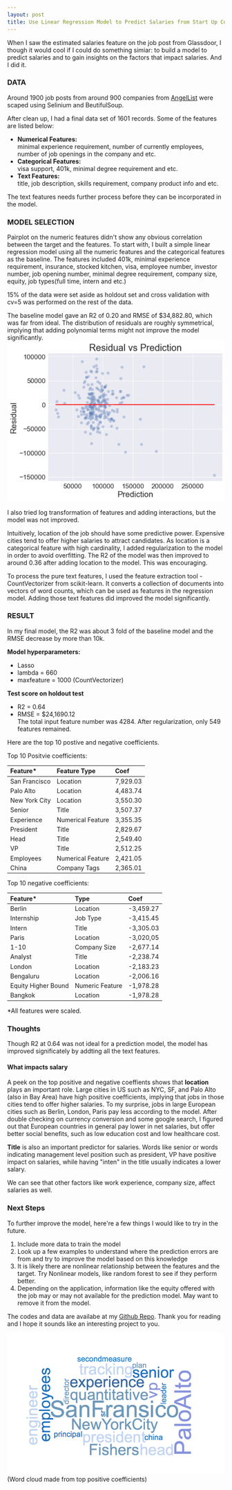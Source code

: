 ```yaml
---
layout: post
title: Use Linear Regression Model to Predict Salaries from Start Up Companies
---
```


When I saw the estimated salaries feature on the job post from Glassdoor, I though it would cool if I could do something simiar: to build a model to predict salaries and to gain insights on the factors that impact salaries. And I did it.

### DATA
Around 1900 job posts from around 900 companies from [AngelList](https://angel.co) were scaped using Selinium and BeutifulSoup. 

After clean up, I had a final data set of 1601 records. Some of the features are listed below: 
- **Numerical Features:**   
minimal experience requirement, number of currently employees, number of job openings in the company and etc.
- **Categorical Features:**   
visa support, 401k, minimal degree requirement and etc.
- **Text Features:**  
title, job description, skills requirement, company product info and etc.

The text features needs further process before they can be incorporated in the model. 

### MODEL SELECTION
Pairplot on the numeric features didn't show any obvious correlation between the target and the features. To start with, I built a simple linear regression model using all the numeric features and the categorical features as the baseline. The features included 401k, minimal experience requirement, insurance, stocked kitchen, visa, employee number, investor number, job opening number, minimal degree requirement, company size, equity, job types(full time, intern and etc.) 

15% of the data were set aside as holdout set and  cross validation with cv=5 was performed on the rest of the data. 


The baseline model gave an R2 of 0.20 and RMSE of $34,882.80, which was far from ideal. The distribution of residuals are roughly symmetrical, implying that adding polynomial terms might not improve the model significantly.
<img src = '../images/07212018/baseline_residual.png'>  

I also tried log transformation of features and adding interactions, but the model was not improved. 

Intuitively, location of the job should have some predictive power. Expensive cities tend to offer higher salaries to attract candidates. As location is a categorical feature with high cardinality, I added regularization to the model in order to avoid overfitting. The R2 of the model was then improved to around 0.36 after adding location to the model. This was encouraging.

To process the pure text features, I used the feature extraction tool - CountVectorizer from scikit-learn. It converts a collection of documents into vectors of word counts, which can be used as features in the regression model. Adding those text features did improved the model significantly.   


### RESULT
In my final model, the R2 was about 3 fold of the baseline model and the RMSE decrease by more than 10k. 

**Model hyperparameters:**
- Lasso
- lambda = 660
- maxfeature = 1000 (CountVectorizer)  

**Test score on holdout test**  
- R2 = 0.64  
- RMSE = $24,1690.12  
The total input feature number was 4284. After regularization, only 549 features remained.

Here are the top 10 postive and negative coefficients. 

Top 10 Positvie coefficients:  

| Feature* | Feature Type | Coef |  
| :--- | :--- | :--- |  
| San Francisco | Location | 7,929.03 |  
| Palo Alto | Location | 4,483.74 |  
| New York City | Location | 3,550.30 |  
| Senior | Title | 3,507.37 |  
| Experience | Numerical Feature | 3,355.35 |  
| President | Title | 2,829.67 |  
| Head | Title | 2,549.40 |  
| VP | Title | 2,512.25 |  
| Employees | Numerical Feature | 2,421.05 |  
| China | Company Tags | 2,365.01 | 

Top 10 negative coefficients:  

| Feature* | Type | Coef |  
| :--- | :--- | :--- |  
| Berlin | Location | -3,459.27 |  
| Internship | Job Type | -3,415.45 |  
| Intern | Title | -3,305.03 |  
| Paris | Location | -3,020,05 |  
| 1-10| Company Size | -2,677.14 |  
| Analyst | Title | -2,238.74 |  
| London | Location | -2,183.23 |  
| Bengaluru | Location | -2,006.16 |  
| Equity Higher Bound | Numeric Feature | -1,978.28 |  
| Bangkok | Location | -1,978.28 |    

*All features were scaled. 

### Thoughts
Though R2 at 0.64 was not ideal for a prediction model, the model has improved significately by addting all the text features.  
#### What impacts salary
A peek on the top positive and negative coeffients shows that **location** plays an important role. Large cities in US such as NYC, SF, and Palo Alto (also in Bay Area) have high positive coefficients, implying that jobs in those cities tend to offer higher salaries. To my surprise, jobs in large European cities such as Berlin, London, Paris pay less according to the model. After double checking on currency conversion and some google search, I figured out that European countries in general pay lower in net salaries, but offer better social benefits, such as low education cost and low healthcare cost. 

**Title** is also an important predictor for salaries. Words like senior or words indicating management level position such as president, VP have positive impact on salaries, while having "inten" in the title usually indicates a lower salary.

We can see that other factors like work experience, company size, affect salaries as well. 


### Next Steps
To further improve the model, here're a few things I would like to try in the future.   
1. Include more data to train the model
2. Look up a few examples to understand where the prediction errors are from and try to improve the model based on this knowledge
3. It is likely there are nonlinear relationship between the features and the target. Try Nonlinear models, like random forest to see if they perform better.  
4. Depending on the application, information like the equity offered with the job may or may not available for the prediction model. May want to remove it from the model.

The codes and data are availabe at my [Github Repo](https://github.com/caiy7/Project_Luther). Thank you for reading and I hope it sounds like an interesting project to you.   

<img src ='../images/07212018/key_word.png'>
(Word cloud made from top positive coefficients)













